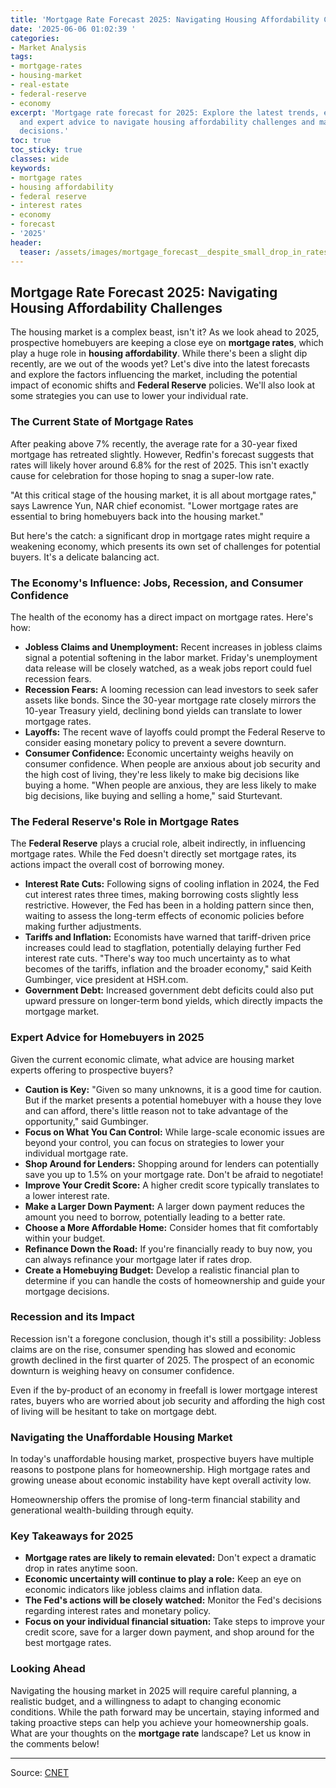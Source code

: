 ```yaml
---
title: 'Mortgage Rate Forecast 2025: Navigating Housing Affordability Challenges'
date: '2025-06-06 01:02:39 '
categories:
- Market Analysis
tags:
- mortgage-rates
- housing-market
- real-estate
- federal-reserve
- economy
excerpt: 'Mortgage rate forecast for 2025: Explore the latest trends, economic factors,
  and expert advice to navigate housing affordability challenges and make informed
  decisions.'
toc: true
toc_sticky: true
classes: wide
keywords:
- mortgage rates
- housing affordability
- federal reserve
- interest rates
- economy
- forecast
- '2025'
header:
  teaser: /assets/images/mortgage_forecast__despite_small_drop_in_rates__ho_20250606010239.jpg
---
```


## Mortgage Rate Forecast 2025: Navigating Housing Affordability Challenges

The housing market is a complex beast, isn't it? As we look ahead to 2025, prospective homebuyers are keeping a close eye on **mortgage rates**, which play a huge role in **housing affordability**. While there's been a slight dip recently, are we out of the woods yet? Let's dive into the latest forecasts and explore the factors influencing the market, including the potential impact of economic shifts and **Federal Reserve** policies. We'll also look at some strategies you can use to lower your individual rate.

### The Current State of Mortgage Rates

After peaking above 7% recently, the average rate for a 30-year fixed mortgage has retreated slightly. However, Redfin's forecast suggests that rates will likely hover around 6.8% for the rest of 2025. This isn't exactly cause for celebration for those hoping to snag a super-low rate.

"At this critical stage of the housing market, it is all about mortgage rates," says Lawrence Yun, NAR chief economist. "Lower mortgage rates are essential to bring homebuyers back into the housing market."

But here's the catch: a significant drop in mortgage rates might require a weakening economy, which presents its own set of challenges for potential buyers. It's a delicate balancing act.

### The Economy's Influence: Jobs, Recession, and Consumer Confidence

The health of the economy has a direct impact on mortgage rates. Here's how:

*   **Jobless Claims and Unemployment:** Recent increases in jobless claims signal a potential softening in the labor market. Friday's unemployment data release will be closely watched, as a weak jobs report could fuel recession fears. 
*   **Recession Fears:** A looming recession can lead investors to seek safer assets like bonds. Since the 30-year mortgage rate closely mirrors the 10-year Treasury yield, declining bond yields can translate to lower mortgage rates.
*   **Layoffs:** The recent wave of layoffs could prompt the Federal Reserve to consider easing monetary policy to prevent a severe downturn. 
*   **Consumer Confidence:** Economic uncertainty weighs heavily on consumer confidence. When people are anxious about job security and the high cost of living, they're less likely to make big decisions like buying a home. "When people are anxious, they are less likely to make big decisions, like buying and selling a home," said Sturtevant.

### The Federal Reserve's Role in Mortgage Rates

The **Federal Reserve** plays a crucial role, albeit indirectly, in influencing mortgage rates. While the Fed doesn't directly set mortgage rates, its actions impact the overall cost of borrowing money.

*   **Interest Rate Cuts:** Following signs of cooling inflation in 2024, the Fed cut interest rates three times, making borrowing costs slightly less restrictive. However, the Fed has been in a holding pattern since then, waiting to assess the long-term effects of economic policies before making further adjustments. 
*   **Tariffs and Inflation:** Economists have warned that tariff-driven price increases could lead to stagflation, potentially delaying further Fed interest rate cuts. "There's way too much uncertainty as to what becomes of the tariffs, inflation and the broader economy," said Keith Gumbinger, vice president at HSH.com.
*   **Government Debt:** Increased government debt deficits could also put upward pressure on longer-term bond yields, which directly impacts the mortgage market.

### Expert Advice for Homebuyers in 2025

Given the current economic climate, what advice are housing market experts offering to prospective buyers?

*   **Caution is Key:** "Given so many unknowns, it is a good time for caution. But if the market presents a potential homebuyer with a house they love and can afford, there's little reason not to take advantage of the opportunity," said Gumbinger.
*   **Focus on What You Can Control:** While large-scale economic issues are beyond your control, you can focus on strategies to lower your individual mortgage rate. 
*   **Shop Around for Lenders:** Shopping around for lenders can potentially save you up to 1.5% on your mortgage rate. Don't be afraid to negotiate!
*   **Improve Your Credit Score:** A higher credit score typically translates to a lower interest rate.
*   **Make a Larger Down Payment:** A larger down payment reduces the amount you need to borrow, potentially leading to a better rate.
*   **Choose a More Affordable Home:** Consider homes that fit comfortably within your budget.
*   **Refinance Down the Road:** If you're financially ready to buy now, you can always refinance your mortgage later if rates drop.
*   **Create a Homebuying Budget:** Develop a realistic financial plan to determine if you can handle the costs of homeownership and guide your mortgage decisions.

### Recession and its Impact

Recession isn't a foregone conclusion, though it's still a possibility: Jobless claims are on the rise, consumer spending has slowed and economic growth declined in the first quarter of 2025. The prospect of an economic downturn is weighing heavy on consumer confidence. 

Even if the by-product of an economy in freefall is lower mortgage interest rates, buyers who are worried about job security and affording the high cost of living will be hesitant to take on mortgage debt.

### Navigating the Unaffordable Housing Market

In today's unaffordable housing market, prospective buyers have multiple reasons to postpone plans for homeownership. High mortgage rates and growing unease about economic instability have kept overall activity low. 

Homeownership offers the promise of long-term financial stability and generational wealth-building through equity.

### Key Takeaways for 2025

*   **Mortgage rates are likely to remain elevated:** Don't expect a dramatic drop in rates anytime soon.
*   **Economic uncertainty will continue to play a role:** Keep an eye on economic indicators like jobless claims and inflation data.
*   **The Fed's actions will be closely watched:** Monitor the Fed's decisions regarding interest rates and monetary policy.
*   **Focus on your individual financial situation:** Take steps to improve your credit score, save for a larger down payment, and shop around for the best mortgage rates.

### Looking Ahead

Navigating the housing market in 2025 will require careful planning, a realistic budget, and a willingness to adapt to changing economic conditions. While the path forward may be uncertain, staying informed and taking proactive steps can help you achieve your homeownership goals. What are your thoughts on the **mortgage rate** landscape? Let us know in the comments below!

---

Source: [CNET](https://www.cnet.com/personal-finance/mortgages/mortgage-forecast-despite-small-drop-in-rates-housing-affordability-is-challenging/#ftag=CAD590a51e)